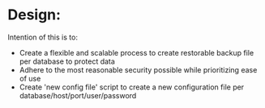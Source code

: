 # Design:
Intention of this is to:
- Create a flexible and scalable process to create restorable backup file per database to protect data
- Adhere to the most reasonable security possible while prioritizing ease of use
- Create 'new config file' script to create a new configuration file per database/host/port/user/password
